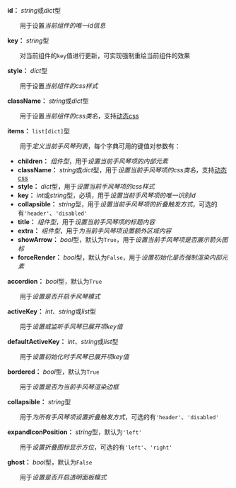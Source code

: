 **id：** *string*或*dict*型

　　用于设置*当前组件的唯一id信息*

**key：** *string*型

　　对当前组件的`key`值进行更新，可实现强制重绘当前组件的效果

**style：** *dict*型

　　用于设置*当前组件的css样式*

**className：** *string*或*dict*型

　　用于设置*当前组件的css类名*，支持[动态css](/advanced-classname)

**items：** `list[dict]`型

　　用于*定义当前手风琴列表*，每个字典可用的键值对参数有：

- **children：** *组件型*，用于*设置当前手风琴项的内部元素*
- **className：** *string*或*dict*型，用于*设置当前手风琴项的css类名*，支持[动态css](/advanced-classname)
- **style：** *dict*型，用于*设置当前手风琴项的css样式*
- **key：** *int*或*string*型，必填，用于*设置当前手风琴项的唯一识别id*
- **collapsible：** *string*型，用于*设置当前手风琴项的折叠触发方式*，可选的有`'header'`、`'disabled'`
- **title：** *组件型*，用于*设置当前手风琴项的标题内容*
- **extra：** *组件型*，用于*为当前手风琴项设置额外区域内容*
- **showArrow：** *bool*型，默认为`True`，用于*设置当前手风琴项是否展示箭头图标*
- **forceRender：** *bool*型，默认为`False`，用于*设置初始化是否强制渲染内部元素*

**accordion：** *bool*型，默认为`True`

　　用于*设置是否开启手风琴模式*

**activeKey：** *int*、*string*或*list*型

　　用于*设置或监听手风琴已展开项key值*

**defaultActiveKey：** *int*、*string*或*list*型

　　用于*设置初始化时手风琴已展开项key值*

**bordered：** *bool*型，默认为`True`

　　用于*设置是否为当前手风琴渲染边框*

**collapsible：** *string*型

　　用于*为所有手风琴项设置折叠触发方式*，可选的有`'header'`、`'disabled'`

**expandIconPosition：** *string*型，默认为`'left'`

　　用于*设置折叠图标显示方位*，可选的有`'left'`、`'right'`

**ghost：** *bool*型，默认为`False`

　　用于*设置是否开启透明面板模式*